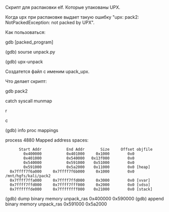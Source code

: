 Скрипт для распаковки elf. Которые упакованы UPX.

Когда upx при распаковке выдает такую ошибку "upx: pack2: NotPackedException: not packed by UPX".

Как пользоваться:

gdb [packed_program]

(gdb) sourse unpack.py

(gdb) upx-unpack


Создатется файл с именим upack_upx.

Что делает скрипт:

gdb pack2

catch syscall munmap

r

c

(gdb) info proc mappings 

process 4880
Mapped address spaces:

          Start Addr           End Addr       Size     Offset objfile
            0x400000           0x401000     0x1000        0x0 
            0x401000           0x540000   0x13f000        0x0 
            0x540000           0x591000    0x51000        0x0 
            0x591000           0x5a2000    0x11000        0x0 [heap]
      0x7ffff7f6a000     0x7ffff7f6b000     0x1000        0x0 /mnt/hgfs/kali/pack2
      0x7ffff7ffa000     0x7ffff7ffd000     0x3000        0x0 [vvar]
      0x7ffff7ffd000     0x7ffff7fff000     0x2000        0x0 [vdso]
      0x7ffffffde000     0x7ffffffff000    0x21000        0x0 [stack]
(gdb) dump binary memory unpack_ras 0x400000 0x590000
(gdb) append binary memory unpack_ras 0x591000 0x5a2000

